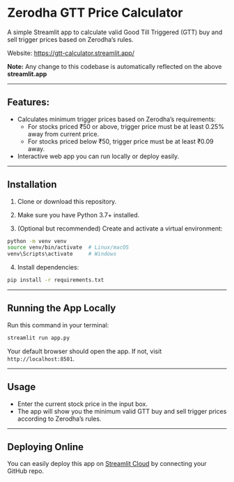 # Zerodha GTT Price Calculator

A simple Streamlit app to calculate valid Good Till Triggered (GTT) buy and sell trigger prices based on Zerodha’s rules.

Website: https://gtt-calculator.streamlit.app/

**Note:** Any change to this codebase is automatically reflected on the above **streamlit.app** 

---

## Features:

- Calculates minimum trigger prices based on Zerodha’s requirements:
  - For stocks priced ₹50 or above, trigger price must be at least 0.25% away from current price.
  - For stocks priced below ₹50, trigger price must be at least ₹0.09 away.
- Interactive web app you can run locally or deploy easily.

---

## Installation

1. Clone or download this repository.

2. Make sure you have Python 3.7+ installed.

3. (Optional but recommended) Create and activate a virtual environment:

```bash
python -m venv venv
source venv/bin/activate  # Linux/macOS
venv\Scripts\activate     # Windows
````

4. Install dependencies:

```bash
pip install -r requirements.txt
```

---

## Running the App Locally

Run this command in your terminal:

```bash
streamlit run app.py
```

Your default browser should open the app. If not, visit `http://localhost:8501`.

---

## Usage

* Enter the current stock price in the input box.
* The app will show you the minimum valid GTT buy and sell trigger prices according to Zerodha’s rules.

---

## Deploying Online

You can easily deploy this app on [Streamlit Cloud](https://share.streamlit.io) by connecting your GitHub repo.